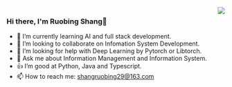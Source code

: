 <img align="right" src="https://github-readme-stats.vercel.app/api/top-langs/?username=shangruobing&layout=compact&hide=Jupyter%20Notebook,css,html">

### Hi there, I'm Ruobing Shang👋
- 🌱 I’m currently learning AI and full stack development.
- 👯 I’m looking to collaborate on Infomation System Development.
- 🤔 I’m looking for help with Deep Learning by Pytorch or Libtorch.
- 💬 Ask me about Information Management and Information System.
- 👍 I’m good at Python, Java and Typescript.
- 📫 How to reach me: shangruobing29@163.com
